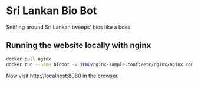 # Sri Lankan Bio Bot

Sniffing around Sri Lankan tweeps' bios like a boss

## Running the website locally with nginx

```sh
docker pull nginx
docker run --name biobot -v $PWD/nginx-sample.conf:/etc/nginx/nginx.conf:ro -v $PWD/web:/src -p 8080:80 -d nginx
```

Now visit http://localhost:8080 in the browser.
